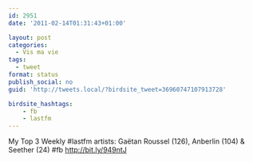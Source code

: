 ```yaml
---
id: 2951
date: '2011-02-14T01:31:43+01:00'

layout: post
categories:
  - Vis ma vie
tags:
  - tweet
format: status
publish_social: no
guid: 'http://tweets.local/?birdsite_tweet=36960747107913728'

birdsite_hashtags:
    - fb
    - lastfm
---
```


My Top 3 Weekly #lastfm artists: Gaëtan Roussel (126), Anberlin (104) &amp; Seether (24) #fb http://bit.ly/949ntJ